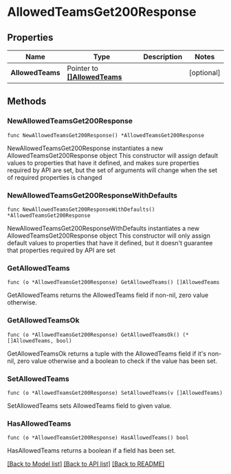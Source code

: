 # AllowedTeamsGet200Response

## Properties

Name | Type | Description | Notes
------------ | ------------- | ------------- | -------------
**AllowedTeams** | Pointer to [**[]AllowedTeams**](AllowedTeams.md) |  | [optional] 

## Methods

### NewAllowedTeamsGet200Response

`func NewAllowedTeamsGet200Response() *AllowedTeamsGet200Response`

NewAllowedTeamsGet200Response instantiates a new AllowedTeamsGet200Response object
This constructor will assign default values to properties that have it defined,
and makes sure properties required by API are set, but the set of arguments
will change when the set of required properties is changed

### NewAllowedTeamsGet200ResponseWithDefaults

`func NewAllowedTeamsGet200ResponseWithDefaults() *AllowedTeamsGet200Response`

NewAllowedTeamsGet200ResponseWithDefaults instantiates a new AllowedTeamsGet200Response object
This constructor will only assign default values to properties that have it defined,
but it doesn't guarantee that properties required by API are set

### GetAllowedTeams

`func (o *AllowedTeamsGet200Response) GetAllowedTeams() []AllowedTeams`

GetAllowedTeams returns the AllowedTeams field if non-nil, zero value otherwise.

### GetAllowedTeamsOk

`func (o *AllowedTeamsGet200Response) GetAllowedTeamsOk() (*[]AllowedTeams, bool)`

GetAllowedTeamsOk returns a tuple with the AllowedTeams field if it's non-nil, zero value otherwise
and a boolean to check if the value has been set.

### SetAllowedTeams

`func (o *AllowedTeamsGet200Response) SetAllowedTeams(v []AllowedTeams)`

SetAllowedTeams sets AllowedTeams field to given value.

### HasAllowedTeams

`func (o *AllowedTeamsGet200Response) HasAllowedTeams() bool`

HasAllowedTeams returns a boolean if a field has been set.


[[Back to Model list]](../README.md#documentation-for-models) [[Back to API list]](../README.md#documentation-for-api-endpoints) [[Back to README]](../README.md)


